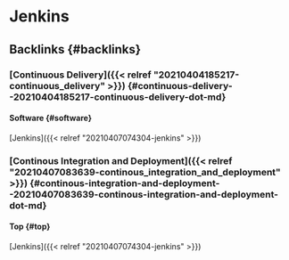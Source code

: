 # Jenkins


## Backlinks {#backlinks}


### [Continuous Delivery]({{< relref "20210404185217-continuous_delivery" >}}) {#continuous-delivery--20210404185217-continuous-delivery-dot-md}


#### Software {#software}

[Jenkins]({{< relref "20210407074304-jenkins" >}})


### [Continous Integration and Deployment]({{< relref "20210407083639-continous_integration_and_deployment" >}}) {#continous-integration-and-deployment--20210407083639-continous-integration-and-deployment-dot-md}


#### Top {#top}

[Jenkins]({{< relref "20210407074304-jenkins" >}})

